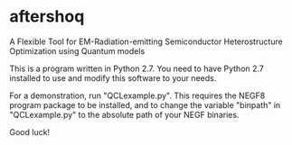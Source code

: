 # aftershoq
A Flexible Tool for EM-Radiation-emitting Semiconductor Heterostructure Optimization using Quantum models

This is a program written in Python 2.7. You need to have Python 2.7 installed to use and modify this software
to your needs.

For a demonstration, run "QCLexample.py". This requires the NEGF8 program package to be installed, and to 
change the variable "binpath" in "QCLexample.py" to the absolute path of your NEGF binaries.

Good luck!